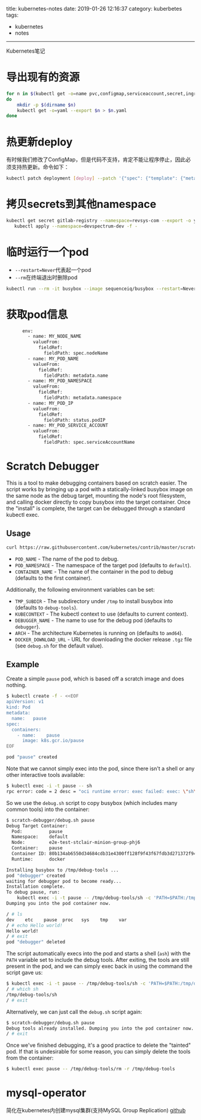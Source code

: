 title: kubernetes-notes
date: 2019-01-26 12:16:37
category: kuberbetes
tags:
  - kubernetes
  - notes
---
Kubernetes笔记

<!--more-->

# 导出现有的资源
```bash
for n in $(kubectl get -o=name pvc,configmap,serviceaccount,secret,ingress,service,deployment,statefulset,hpa,job,cronjob)
do
    mkdir -p $(dirname $n)
    kubectl get -o=yaml --export $n > $n.yaml
done
```
# 热更新deploy
有时候我们修改了ConfigMap，但是代码不支持，肯定不能让程序停止，因此必须支持热更新。命令如下：
```bash
kubectl patch deployment [deploy] --patch '{"spec": {"template": {"metadata": {"annotations": {"version/config": "`date +%Y%m%d%H%M%S`" }}}}}'
```

# 拷贝secrets到其他namespace
```bash
kubectl get secret gitlab-registry --namespace=revsys-com --export -o yaml |\
   kubectl apply --namespace=devspectrum-dev -f -
```
# 临时运行一个pod
- `--restart=Never`代表起一个pod
- `--rm`在终端退出时删除pod

```bash
kubectl run --rm -it busybox --image sequenceiq/busybox --restart=Never
```

# 获取pod信息
```bash
      env:
        - name: MY_NODE_NAME
          valueFrom:
            fieldRef:
              fieldPath: spec.nodeName
        - name: MY_POD_NAME
          valueFrom:
            fieldRef:
              fieldPath: metadata.name
        - name: MY_POD_NAMESPACE
          valueFrom:
            fieldRef:
              fieldPath: metadata.namespace
        - name: MY_POD_IP
          valueFrom:
            fieldRef:
              fieldPath: status.podIP
        - name: MY_POD_SERVICE_ACCOUNT
          valueFrom:
            fieldRef:
              fieldPath: spec.serviceAccountName
```

# Scratch Debugger

This is a tool to make debugging containers based on scratch easier. The script
works by bringing up a pod with a statically-linked busybox image on the same
node as the debug target, mounting the node's root filesystem, and calling
docker directly to copy busybox into the target container. Once the "install" is
complete, the target can be debugged through a standard kubectl exec.

## Usage

```bash
curl https://raw.githubusercontent.com/kubernetes/contrib/master/scratch-debugger/debug.sh | sh -s -- POD_NAME [POD_NAMESPACE CONTAINER_NAME]
```

- `POD_NAME` - The name of the pod to debug.
- `POD_NAMESPACE` - The namespace of the target pod (defaults to `default`).
- `CONTAINER_NAME` - The name of the container in the pod to debug (defaults to the first container).

Additionally, the following environment variables can be set:

- `TMP_SUBDIR` - The subdirectory under `/tmp` to install busybox into (defaults to `debug-tools`).
- `KUBECONTEXT` - The kubectl context to use (defaults to current context).
- `DEBUGGER_NAME` - The name to use for the debug pod (defaults to `debugger`).
- `ARCH` - The architecture Kubernetes is running on (defaults to `amd64`).
- `DOCKER_DOWNLOAD_URL` - URL for downloading the docker release `.tgz` file
  (see `debug.sh` for the default value).

## Example

Create a simple `pause` pod, which is based off a scratch image and does nothing.
```bash
$ kubectl create -f - <<EOF
apiVersion: v1
kind: Pod
metadata:
  name:   pause
spec:
  containers:
    - name:    pause
      image: k8s.gcr.io/pause
EOF

pod "pause" created
```

Note that we cannot simply exec into the pod, since there isn't a shell or any
other interactive tools available:
```bash
$ kubectl exec -i -t pause -- sh
rpc error: code = 2 desc = "oci runtime error: exec failed: exec: \"sh\": executable file not found in $PATH"
```

So we use the `debug.sh` script to copy busybox (which includes many common
tools) into the container:
```bash
$ scratch-debugger/debug.sh pause
Debug Target Container:
  Pod:          pause
  Namespace:    default
  Node:         e2e-test-stclair-minion-group-phj6
  Container:    pause
  Container ID: 80b134ab6550d34684cdb31e4300ff128f9f43f67fdb3d271372f9417e546737
  Runtime:      docker

Installing busybox to /tmp/debug-tools ...
pod "debugger" created
waiting for debugger pod to become ready...
Installation complete.
To debug pause, run:
    kubectl exec -i -t pause -- /tmp/debug-tools/sh -c 'PATH=$PATH:/tmp/debug-tools sh'
Dumping you into the pod container now.

/ # ls
dev    etc    pause  proc   sys    tmp    var
/ # echo Hello world!
Hello world!
/ # exit
pod "debugger" deleted
```

The script automatically execs into the pod and starts a shell (`ash`) with the
`PATH` variable set to include the debug tools. After exiting, the tools are
still present in the pod, and we can simply exec back in using the command the
script gave us:

```bash
$ kubectl exec -i -t pause -- /tmp/debug-tools/sh -c 'PATH=$PATH:/tmp/debug-tools sh'
/ # which sh
/tmp/debug-tools/sh
/ # exit
```

Alternatively, we can just call the `debug.sh` script again:
```bash
$ scratch-debugger/debug.sh pause
Debug tools already installed. Dumping you into the pod container now.
/ # exit
```

Once we've finished debugging, it's a good practice to delete the "tainted"
pod. If that is undesirable for some reason, you can simply delete the tools
from the container:
```bash
$ kubectl exec pause -- /tmp/debug-tools/rm -r /tmp/debug-tools
```

# mysql-operator
简化在kubernetes内创建mysql集群(支持MySQL Group Replication)
[github](https://github.com/oracle/mysql-operator/blob/master/docs/tutorial.md)

